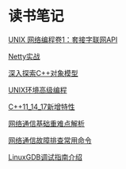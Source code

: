 **读书笔记**
===
[UNIX 网络编程卷1：套接字联网API](https://github.com/834810071/note/blob/master/UNIXNetworkProgramming/README.md)   

[Netty实战](https://github.com/834810071/note/blob/master/NettyInAction/README.md)

[深入探索C++对象模型](https://github.com/834810071/note/blob/master/InsideTheC++ObjectModel/README.md)

[UNIX环境高级编程](https://github.com/834810071/note/blob/master/APUE/README.md)

[C++11_14_17新增特性](https://github.com/834810071/note/blob/master/c%2B%2B11_14_17%E6%96%B0%E5%A2%9E%E7%89%B9%E6%80%A7/%E7%9B%AE%E5%BD%95.md)

[网络通信基础重难点解析](https://github.com/834810071/note/blob/master/%E7%BD%91%E7%BB%9C%E9%80%9A%E4%BF%A1%E5%9F%BA%E7%A1%80%E9%87%8D%E9%9A%BE%E7%82%B9%E8%A7%A3%E6%9E%90/%E7%9B%AE%E5%BD%95.md)

[网络通信故障排查常用命令](https://github.com/834810071/note/blob/master/%E7%BD%91%E7%BB%9C%E9%80%9A%E4%BF%A1%E6%95%85%E9%9A%9C%E6%8E%92%E6%9F%A5%E5%B8%B8%E7%94%A8%E5%91%BD%E4%BB%A4/%E7%9B%AE%E5%BD%95.md)

[LinuxGDB调试指南介绍](https://github.com/834810071/note/blob/master/LinuxGDB%E8%B0%83%E8%AF%95%E6%8C%87%E5%8D%97%E4%BB%8B%E7%BB%8D/%E7%9B%AE%E5%BD%95.md)
